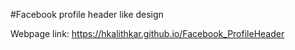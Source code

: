 #Facebook profile header like design

Webpage link: https://hkalithkar.github.io/Facebook_ProfileHeader